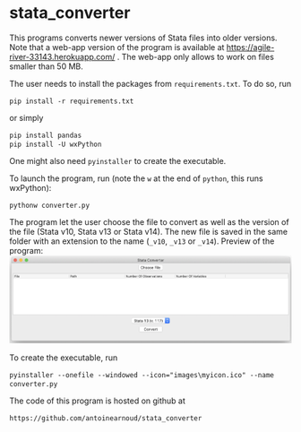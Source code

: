 # stata_converter
This programs converts newer versions of Stata files into older versions. Note that a web-app version of the program is available at https://agile-river-33143.herokuapp.com/ . The web-app only allows to work on files smaller than 50 MB.


The user needs to install the packages from `requirements.txt`. To do so, run
```
pip install -r requirements.txt
```
or simply
```
pip install pandas
pip install -U wxPython
```
One might also need `pyinstaller` to create the executable.

To launch the program, run (note the `w` at the end of `python`, this runs wxPython):
```
pythonw converter.py
```

The program let the user choose the file to convert as well as the version of the file (Stata v10, Stata v13 or Stata v14). The new file is saved in the same folder with an extension to the name (`_v10`, `_v13` or `_v14`).
Preview of the program:
![alt text](screenshot.png)

To create the executable, run
```
pyinstaller --onefile --windowed --icon="images\myicon.ico" --name converter.py
```

The code of this program is hosted on github at
```
https://github.com/antoinearnoud/stata_converter
```
